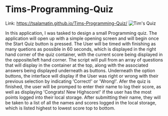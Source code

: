 # Tims-Programming-Quiz
Link: https://tsalamatin.github.io/Tims-Programming-Quiz/
![Tim's Quiz](https://github.com/TSalamatin/Tims-Programming-Quiz/assets/128180862/1937e2ba-07dc-4f36-bd0f-d1328739fb43)

In this application, I was tasked to design a small Programming quiz. The application will open up with a simple opening screen and will begin once the Start Quiz button is pressed. The User will be timed with finishing as many quetions as possible in 60 seconds, which is displayed in the right hand corner of the quiz container, with the current score being displayed in the opposite/left hand corner. The script will pull from an array of questions that will display in the container at the top, along with the associated answers being displayed underneath as buttons. Underneath the option buttons, the interface will display if the User was right or wrong with their previous selection by indicating 'Correct!' or 'Wrong!'. Afer the quiz is finished, the user will be promped to enter their name to log their score, as well as displaying 'Congrats! New Highscore!' if the user has the most points logged into their local storage. After submitting their name, they will be taken to a list of all the names and scores logged in the local storage, which is listed highest to lowest score top to bottom. 
